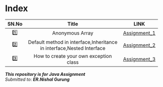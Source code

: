 # Index

SN.No | Title | LINK
:------:|:---------------:|:---:
:one: | Anonymous Array | [Assignment_1](Assignment_1/readme.md)
:two: | Default method in interface,Inheritance in interface,Nested Interface | [Assignment_2](Assignment_2/readme.md)
:three: |How to create your own exception class |[Assignment_3](Assignment_3/readme.md)


***This repository is for Java Assignment***\
*Submitted to*: ***ER.Nishal Gurung***

